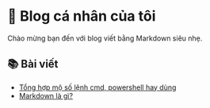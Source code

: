 <link rel="stylesheet" href="/style.css">

# 📝 Blog cá nhân của tôi

Chào mừng bạn đến với blog viết bằng Markdown siêu nhẹ.

## 📚 Bài viết

- [Tổng hợp mộ số lệnh cmd, powershell hay dùng](posts/2025-06-23-tong-hop-mot-so-lenh-cmd-powersell-hay-dung)
- [Markdown là gì?](posts/2025-06-24-markdown-la-gi.md)
